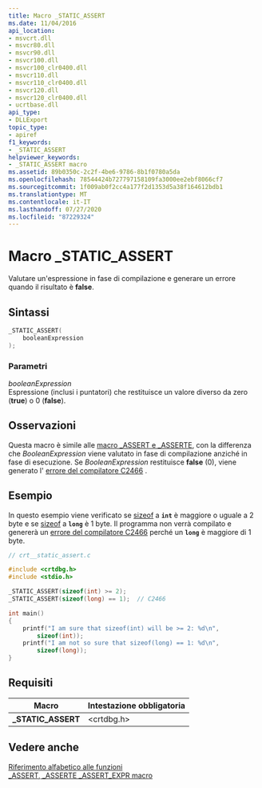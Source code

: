 ```yaml
---
title: Macro _STATIC_ASSERT
ms.date: 11/04/2016
api_location:
- msvcrt.dll
- msvcr80.dll
- msvcr90.dll
- msvcr100.dll
- msvcr100_clr0400.dll
- msvcr110.dll
- msvcr110_clr0400.dll
- msvcr120.dll
- msvcr120_clr0400.dll
- ucrtbase.dll
api_type:
- DLLExport
topic_type:
- apiref
f1_keywords:
- _STATIC_ASSERT
helpviewer_keywords:
- _STATIC_ASSERT macro
ms.assetid: 89b0350c-2c2f-4be6-9786-8b1f0780a5da
ms.openlocfilehash: 78544424b727797158109fa3000ee2ebf8066cf7
ms.sourcegitcommit: 1f009ab0f2cc4a177f2d1353d5a38f164612bdb1
ms.translationtype: MT
ms.contentlocale: it-IT
ms.lasthandoff: 07/27/2020
ms.locfileid: "87229324"
---
```

# <a name="_static_assert-macro"></a>Macro _STATIC_ASSERT

Valutare un'espressione in fase di compilazione e generare un errore quando il risultato è **false**.

## <a name="syntax"></a>Sintassi

```C
_STATIC_ASSERT(
    booleanExpression
);
```

### <a name="parameters"></a>Parametri

*booleanExpression*<br/>
Espressione (inclusi i puntatori) che restituisce un valore diverso da zero (**true**) o 0 (**false**).

## <a name="remarks"></a>Osservazioni

Questa macro è simile alle [macro _ASSERT e _ASSERTE](assert-asserte-assert-expr-macros.md), con la differenza che *BooleanExpression* viene valutato in fase di compilazione anziché in fase di esecuzione. Se *BooleanExpression* restituisce **false** (0), viene generato l' [errore del compilatore C2466](../../error-messages/compiler-errors-1/compiler-error-c2466.md) .

## <a name="example"></a>Esempio

In questo esempio viene verificato se [sizeof](../../c-language/sizeof-operator-c.md) a **`int`** è maggiore o uguale a 2 byte e se [sizeof](../../c-language/sizeof-operator-c.md) a **`long`** è 1 byte. Il programma non verrà compilato e genererà un [errore del compilatore C2466](../../error-messages/compiler-errors-1/compiler-error-c2466.md) perché un **`long`** è maggiore di 1 byte.

```C
// crt__static_assert.c

#include <crtdbg.h>
#include <stdio.h>

_STATIC_ASSERT(sizeof(int) >= 2);
_STATIC_ASSERT(sizeof(long) == 1);  // C2466

int main()
{
    printf("I am sure that sizeof(int) will be >= 2: %d\n",
        sizeof(int));
    printf("I am not so sure that sizeof(long) == 1: %d\n",
        sizeof(long));
}
```

## <a name="requirements"></a>Requisiti

|Macro|Intestazione obbligatoria|
|-----------|---------------------|
|**_STATIC_ASSERT**|\<crtdbg.h>|

## <a name="see-also"></a>Vedere anche

[Riferimento alfabetico alle funzioni](crt-alphabetical-function-reference.md)<br/>
[_ASSERT, _ASSERTE _ASSERT_EXPR macro](assert-asserte-assert-expr-macros.md)<br/>
